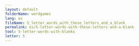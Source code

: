 ```yaml
---
layout: default
folderName: wordgames
lang: es
fileName: 5_letter_words_with_these_letters_and_a_blank
permalink: es/5-letter-words-with-these-letters-and-a-blank
tool: 5-letter-words-with-blanks
letter: 5
---
```

